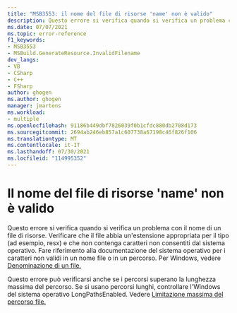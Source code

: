 ```yaml
---
title: "MSB3553: il nome del file di risorse 'name' non è valido"
description: Questo errore si verifica quando si verifica un problema con il nome di un file di risorse.
ms.date: 07/07/2021
ms.topic: error-reference
f1_keywords:
- MSB3553
- MSBuild.GenerateResource.InvalidFilename
dev_langs:
- VB
- CSharp
- C++
- FSharp
author: ghogen
ms.author: ghogen
manager: jmartens
ms.workload:
- multiple
ms.openlocfilehash: 91186b449dbf7826039f0b1cfdc880db2708d173
ms.sourcegitcommit: 2694ab246eb857a1c607738a67198c46f826f106
ms.translationtype: MT
ms.contentlocale: it-IT
ms.lasthandoff: 07/30/2021
ms.locfileid: "114995352"
---
```

# <a name="resource-file-name-has-an-invalid-name"></a>Il nome del file di risorse 'name' non è valido

Questo errore si verifica quando si verifica un problema con il nome di un file di risorse. Verificare che il file abbia un'estensione appropriata per il tipo (ad esempio, resx) e che non contenga caratteri non consentiti dal sistema operativo. Fare riferimento alla documentazione del sistema operativo per i caratteri non validi in un nome file o in un percorso. Per Windows, vedere [Denominazione di un file.](/windows/win32/fileio/naming-a-file#naming-conventions)

Questo errore può verificarsi anche se i percorsi superano la lunghezza massima del percorso. Se si usano percorsi lunghi, controllare l'Windows del sistema operativo LongPathsEnabled. Vedere [Limitazione massima del percorso file.](/windows/win32/fileio/maximum-file-path-limitation?tabs=cmd)
